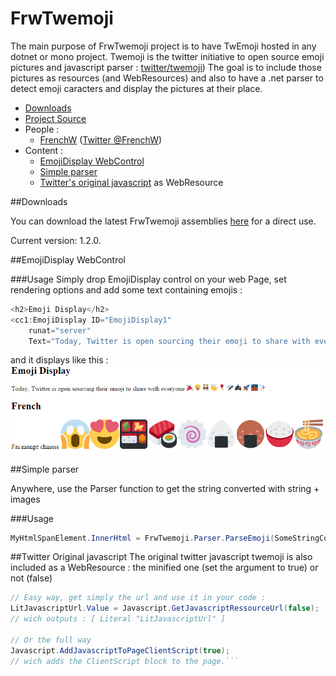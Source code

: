 FrwTwemoji
==========

The main purpose of FrwTwemoji project is to have TwEmoji  hosted in any dotnet or mono project.
Twemoji is the twitter initiative to open source emoji pictures and javascript parser : [twitter/twemoji](https://github.com/twitter/twemoji))
The goal is to include those pictures as resources (and WebResources) and also to have a .net parser to detect emoji caracters and display the pictures at their place.

 - [Downloads](#downloads) 
 - [Project Source](https://github.com/FrenchW/FrwTwemoji)
 - People : 
   - [FrenchW](http://githubfrenchw.net) ([Twitter @FrenchW](https://twitter.com/FrenchW))
 - Content :
   - [EmojiDisplay WebControl](#emojidisplay-webcontrol)
   - [Simple parser](#simple-parser)
   - [Twitter's original javascript](#twitter-original-javascript) as WebResource

##Downloads

You can download the latest FrwTwemoji assemblies [here](http://j.mp/1Bks3uN) for a direct use. 

Current version: 1.2.0.

##EmojiDisplay WebControl

###Usage
Simply drop EmojiDisplay control on your web Page, set rendering options and add some text containing emojis :

```csharp
<h2>Emoji Display</h2>
<cc1:EmojiDisplay ID="EmojiDisplay1"
    runat="server"
    Text="Today, Twitter is open sourcing their emoji to share with everyone  🎉 😜 👯 🍻 🎈 🎤 🎮 🚀 🌉 ✨" />
```
and it displays like this : 
![alt text](README_1.png)

##Simple parser

Anywhere, use the Parser function to get the string converted with string + images

###Usage

```csharp
MyHtmlSpanElement.InnerHtml = FrwTwemoji.Parser.ParseEmoji(SomeStringContainingEmojiCaracters);
```

##Twitter Original javascript
The original twitter javascript twemoji is also included as a WebResource : the minified one (set the argument to true) or not (false)

```csharp
// Easy way, get simply the url and use it in your code :
LitJavascriptUrl.Value = Javascript.GetJavascriptRessourceUrl(false);
// wich outputs : [ Literal "LitJavascriptUrl" ]

// Or the full way
Javascript.AddJavascriptToPageClientScript(true); 
// wich adds the ClientScript block to the page.```

